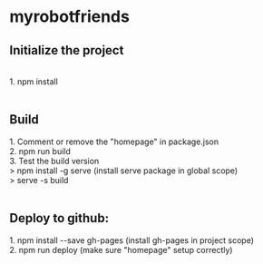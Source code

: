 # myrobotfriends

<h2>Initialize the project</h2>
<br/>
1. npm install <br/>
<br/>
<h2>Build</h2>
1. Comment or remove the "homepage" in package.json <br/>
2. npm run build <br/>
3. Test the build version <br/>
	> npm install -g serve  (install serve package in global scope) <br/>
	> serve -s build  <br/>
<br/>
<h2>Deploy to github:</h2>
1. npm install --save gh-pages (install gh-pages in project scope)<br/>
2. npm run deploy (make sure "homepage" setup correctly)<br/>